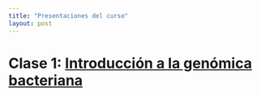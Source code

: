 ```yaml
---
title: "Presentaciones del curso"
layout: post
---
```

# Clase 1: [Introducción a la genómica bacteriana] 




[Introducción a la genómica bacteriana]: chart.pdf
[jekyll-gh]:   https://github.com/jekyll/jekyll
[jekyll-talk]: https://talk.jekyllrb.com/

